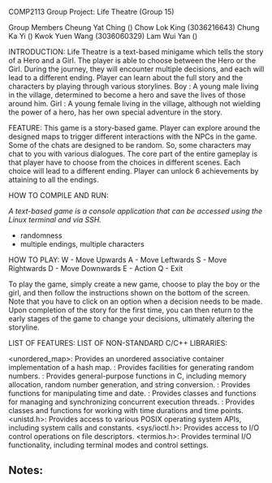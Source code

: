 COMP2113 Group Project: Life Theatre (Group 15)

Group Members
Cheung Yat Ching ()
Chow Lok King (3036216643)
Chung Ka Yi ()
Kwok Yuen Wang (3036060329)
Lam Wui Yan ()

INTRODUCTION:
Life Theatre is a text-based minigame which tells the story of a Hero and a Girl. The player is able to choose between the Hero or the Girl. During the journey, they will encounter multiple decisions, and each will lead to a different ending. Player can learn about the full story and the characters by playing through various storylines.
Boy : A young male living in the village, determined to become a hero and save the lives of those around him. 
Girl : A young female living in the village, although not wielding the power of a hero, has her own special adventure in the story.

FEATURE:
This game is a story-based game. Player can explore around the designed maps to trigger different interactions with the NPCs in the game. Some of the chats are designed to be random. So, some characters may chat to you with various dialogues. The core part of the entire gameplay is that player have to choose from the choices in different scenes. Each choice will lead to a different ending. Player can unlock 6 achievements by attaining to all the endings.

HOW TO COMPILE AND RUN:

*A text-based game is a console application that can be accessed using the Linux terminal and via SSH.*

- randomness
- multiple endings, multiple characters

HOW TO PLAY:
W - Move Upwards
A - Move Leftwards
S - Move Rightwards
D - Move Downwards
E - Action
Q - Exit

To play the game, simply create a new game, choose to play the boy or the girl, and then follow the instructions shown on the bottom of the screen. Note that you have to click on an option when a decision needs to be made. Upon completion of the story for the first time, you can then return to the early stages of the game to change your decisions, ultimately altering the storyline. 

LIST OF FEATURES:
LIST OF NON-STANDARD C/C++ LIBRARIES:

<unordered_map>: Provides an unordered associative container implementation of a hash map.
<random>:  Provides facilities for generating random numbers.
<cstdlib>:  Provides general-purpose functions in C, including memory allocation, random number generation, and string conversion.
<ctime>:  Provides functions for manipulating time and date.
<thread>:  Provides classes and functions for managing and synchronizing concurrent execution threads.
<chrono>: Provides classes and functions for working with time durations and time points.
<unistd.h>: Provides access to various POSIX operating system APIs, including system calls and constants.
<sys/ioctl.h>: Provides access to I/O control operations on file descriptors.
<termios.h>: Provides terminal I/O functionality, including terminal modes and control settings.



Notes:
- 
